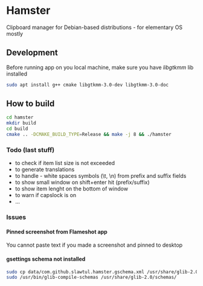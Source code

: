 # Hamster

Clipboard manager for Debian-based distributions - for elementary OS mostly

## Development

Before running app on you local machine, make sure you have *libgtkmm* lib installed

```bash
sudo apt install g++ cmake libgtkmm-3.0-dev libgtkmm-3.0-doc
```

## How to build

```bash
cd hamster
mkdir build
cd build
cmake .. -DCMAKE_BUILD_TYPE=Release && make -j 8 && ./hamster
```

### Todo (last stuff)

* to check if item list size is not exceeded
* to generate translations
* to handle - white spaces symbols (\t, \n) from prefix and suffix fields
* to show small window on shift+enter hit (prefix/suffix)
* to show item lenght on the bottom of window
* to warn if capslock is on
* ...

### Issues

#### Pinned screenshot from Flameshot app

You cannot paste text if you made a screenshot and pinned to desktop

#### gsettings schema not installed

```bash
sudo cp data/com.github.slawtul.hamster.gschema.xml /usr/share/glib-2.0/schemas/
sudo /usr/bin/glib-compile-schemas /usr/share/glib-2.0/schemas/
```
